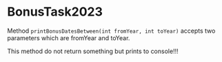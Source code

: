 # BonusTask2023
Method <code>printBonusDatesBetween(int fromYear, int toYear)</code> accepts two parameters which are fromYear and toYear.
<p>This method do not return something but prints to console!!!
